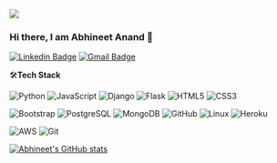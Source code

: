 ![](https://komarev.com/ghpvc/?username=gullyboy007&color=yellowgreen)

### Hi there, I am Abhineet Anand 👋

[![Linkedin Badge](https://img.shields.io/badge/-abhineetanand-blue?style=flat-square&logo=Linkedin&logoColor=white&link=https://www.linkedin.com/in/abhineet-anand/)](https://www.linkedin.com/in/abhineet-anand/)
[![Gmail Badge](https://img.shields.io/badge/-abhineet.anand.2000@gmail.com-c14438?style=flat-square&logo=Gmail&logoColor=white&link=mailto:abhineet.anand.2000@gmail.com)](mailto:abhineet.anand.2000@gmail.com)

🛠**Tech Stack**

![Python](https://img.shields.io/badge/-Python-000000?style=flat&logo=python)
![JavaScript](https://img.shields.io/badge/-JavaScript-000000?style=flat&logo=javascript)
![Django](https://img.shields.io/badge/-Django-000000?style=flat&logo=Django)
![Flask](https://img.shields.io/badge/-Flask-000000?style=flat&logo=Flask)
![HTML5](https://img.shields.io/badge/-HTML5-000000?style=flat&logo=HTML5)
![CSS3](https://img.shields.io/badge/-CSS3-000000?style=flat&logo=CSS3)

![Bootstrap](https://img.shields.io/badge/-Bootstrap-000000?style=flat&logo=bootstrap)
![PostgreSQL](https://img.shields.io/badge/-PostgreSQL-000000?style=flat&logo=PostgreSQL)
![MongoDB](https://img.shields.io/badge/-MongoDB-000000?style=flat&logo=MongoDB)
![GitHub](https://img.shields.io/badge/-GitHub-000000?style=flat&logo=github&logoColor=FFFFFF)
![Linux](https://img.shields.io/badge/-Linux-000000?style=flat&logo=linux&logoColor=FCC624)
![Heroku](https://img.shields.io/badge/-Heroku-000000?style=flat&logo=heroku)

![AWS](https://img.shields.io/badge/AWS-000000?style=flat-square&logo=amazon-aws)
![Git](https://img.shields.io/badge/-Git-000000?style=flat&logo=git&logoColor=F05032)

[![Abhineet's GitHub stats](https://github-readme-stats.vercel.app/api?username=gullyboy007)](https://github.com/anuraghazra/github-readme-stats)

<!---
gullyboy007/gullyboy007 is a ✨ special ✨ repository because its `README.md` (this file) appears on your GitHub profile.
You can click the Preview link to take a look at your changes.
--->
